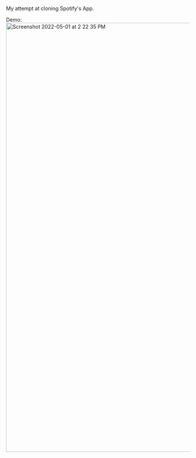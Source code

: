 My attempt at cloning Spotify's App. 

Demo:
<br>
<img width="1175" alt="Screenshot 2022-05-01 at 2 22 35 PM" src="https://user-images.githubusercontent.com/26146104/166138916-38a22379-838b-42f9-ae19-91a062d90a0b.png">
